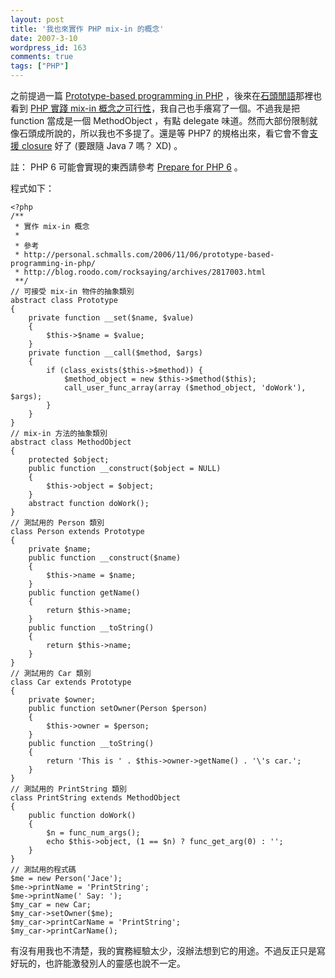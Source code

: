 ```yaml
---
layout: post
title: '我也來實作 PHP mix-in 的概念'
date: 2007-3-10
wordpress_id: 163
comments: true
tags: ["PHP"]
---
```


之前提過一篇 [Prototype-based programming in PHP](http://personal.schmalls.com/2006/11/06/prototype-based-programming-in-php/) ，後來在[石頭閒語](http://blog.roodo.com/rocksaying)那裡也看到 [PHP 實踐 mix-in 概念之可行性](http://blog.roodo.com/rocksaying/archives/2817003.html)，我自己也手癢寫了一個。不過我是把 function 當成是一個 MethodObject ，有點 delegate 味道。然而大部份限制就像石頭成所說的，所以我也不多提了。還是等 PHP7 的規格出來，看它會不會[支援 closure](http://javaworld.com.tw/roller/page/ingramchen?entry=2007_1_1_WhyAddClosureInJava7) 好了  (要跟隨 Java 7 嗎？ XD) 。

註： PHP 6 可能會實現的東西請參考 [Prepare for PHP 6](http://www.corephp.co.uk/archives/19-Prepare-for-PHP-6.html) 。

<!--more-->

程式如下：

```
<?php
/**
 * 實作 mix-in 概念
 *
 * 參考
 * http://personal.schmalls.com/2006/11/06/prototype-based-programming-in-php/
 * http://blog.roodo.com/rocksaying/archives/2817003.html
 **/
// 可接受 mix-in 物件的抽象類別
abstract class Prototype
{
    private function __set($name, $value)
    {
        $this->$name = $value;
    }
    private function __call($method, $args)
    {
        if (class_exists($this->$method)) {
            $method_object = new $this->$method($this);
            call_user_func_array(array ($method_object, 'doWork'), $args);
        }
    }
}
// mix-in 方法的抽象類別
abstract class MethodObject
{
    protected $object;
    public function __construct($object = NULL)
    {
        $this->object = $object;
    }
    abstract function doWork();
}
// 測試用的 Person 類別
class Person extends Prototype
{
    private $name;
    public function __construct($name)
    {
        $this->name = $name;
    }
    public function getName()
    {
        return $this->name;
    }
    public function __toString()
    {
        return $this->name;
    }
}
// 測試用的 Car 類別
class Car extends Prototype
{
    private $owner;
    public function setOwner(Person $person)
    {
        $this->owner = $person;
    }
    public function __toString()
    {
        return 'This is ' . $this->owner->getName() . '\'s car.';
    }
}
// 測試用的 PrintString 類別
class PrintString extends MethodObject
{
    public function doWork()
    {
        $n = func_num_args();
        echo $this->object, (1 == $n) ? func_get_arg(0) : '';
    }
}
// 測試用的程式碼
$me = new Person('Jace');
$me->printName = 'PrintString';
$me->printName(' Say: ');
$my_car = new Car;
$my_car->setOwner($me);
$my_car->printCarName = 'PrintString';
$my_car->printCarName();

```

有沒有用我也不清楚，我的實務經驗太少，沒辦法想到它的用途。不過反正只是寫好玩的，也許能激發別人的靈感也說不一定。
